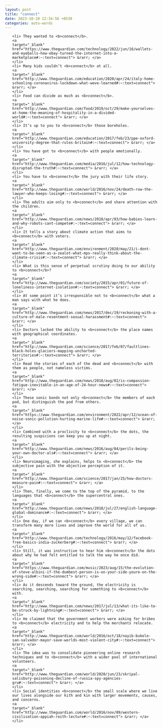 ```yaml
---
layout: post
title: "connect"
date: 2023-10-10 12:34:56 +0530
categories: auto-words
---
```

<ol>

    <li> They wanted to <b>connect</b>.
    <a 
    target="_blank" 
    href="https://www.theguardian.com/technology/2022/jun/16/wallets-and-eyeballs-how-ebay-turned-the-internet-into-a-marketplace#:~:text=connect"> &rarr; </a>
    </li>
    <li> Many kids couldn’t <b>connect</b> at all.
    <a 
    target="_blank" 
    href="http://www.theguardian.com/education/2020/apr/24/italy-home-schooling-coronavirus-lockdown-what-weve-learned#:~:text=connect"> &rarr; </a>
    </li>
    <li> Food can divide as much as <b>connect</b>.
    <a 
    target="_blank" 
    href="http://www.theguardian.com/food/2019/oct/29/make-yourselves-at-home-the-meaning-of-hospitality-in-a-divided-world#:~:text=connect"> &rarr; </a>
    </li>
    <li> It’s up to you to <b>connect</b> those boreholes.
    <a 
    target="_blank" 
    href="http://www.theguardian.com/education/2017/feb/23/ppe-oxford-university-degree-that-rules-britain#:~:text=connect"> &rarr; </a>
    </li>
    <li> You have got to <b>connect</b> with people emotionally.
    <a 
    target="_blank" 
    href="http://www.theguardian.com/media/2016/jul/12/how-technology-disrupted-the-truth#:~:text=connect"> &rarr; </a>
    </li>
    <li> You have to <b>connect</b> the jury with their life story.
    <a 
    target="_blank" 
    href="http://www.theguardian.com/world/2016/nov/24/death-row-the-lawyer-who-keeps-losing#:~:text=connect"> &rarr; </a>
    </li>
    <li> The adults aim only to <b>connect</b> and share attention with the children.
    <a 
    target="_blank" 
    href="http://www.theguardian.com/news/2018/apr/03/how-babies-learn-and-why-robots-cant-compete#:~:text=connect"> &rarr; </a>
    </li>
    <li> It tells a story about climate action that aims to <b>connect</b> with voters.
    <a 
    target="_blank" 
    href="http://www.theguardian.com/environment/2020/may/21/i-dont-want-to-be-seen-as-a-zealot-what-mps-really-think-about-the-climate-crisis#:~:text=connect"> &rarr; </a>
    </li>
    <li> What is this sense of perpetual scrutiny doing to our ability to <b>connect</b>?
    <a 
    target="_blank" 
    href="http://www.theguardian.com/society/2015/apr/01/future-of-loneliness-internet-isolation#:~:text=connect"> &rarr; </a>
    </li>
    <li> At some point it’s irresponsible not to <b>connect</b> what a man says with what he does.
    <a 
    target="_blank" 
    href="http://www.theguardian.com/news/2017/dec/19/reckoning-with-a-culture-of-male-resentment-sexual-harassment#:~:text=connect"> &rarr; </a>
    </li>
    <li> Doctors lacked the ability to <b>connect</b> the place names with geographical coordinates.
    <a 
    target="_blank" 
    href="http://www.theguardian.com/science/2017/feb/07/faultlines-black-holes-glaciers-mapping-uncharted-territories#:~:text=connect"> &rarr; </a>
    </li>
    <li> Read the stories of each of the dead and <b>connect</b> with them as people, not nameless victims.
    <a 
    target="_blank" 
    href="http://www.theguardian.com/news/2018/aug/02/is-compassion-fatigue-inevitable-in-an-age-of-24-hour-news#:~:text=connect"> &rarr; </a>
    </li>
    <li> These sonic bonds not only <b>connect</b> the members of each pod, but distinguish the pod from others.
    <a 
    target="_blank" 
    href="https://www.theguardian.com/environment/2022/apr/12/ocean-of-noise-sonic-pollution-hurting-marine-life#:~:text=connect"> &rarr; </a>
    </li>
    <li> Combined with a proclivity to <b>connect</b> the dots, the resulting suspicions can keep you up at night.
    <a 
    target="_blank" 
    href="http://www.theguardian.com/news/2016/aug/04/perils-being-your-own-doctor-als#:~:text=connect"> &rarr; </a>
    </li>
    <li> Neuroimaging, she explains, helps to <b>connect</b> the subjective pain with the objective perception of it.
    <a 
    target="_blank" 
    href="http://www.theguardian.com/science/2017/jan/25/how-doctors-measure-pain#:~:text=connect"> &rarr; </a>
    </li>
    <li> Then, finally, we come to the top of the pyramid, to the languages that <b>connect</b> the supercentral ones.
    <a 
    target="_blank" 
    href="http://www.theguardian.com/news/2018/jul/27/english-language-global-dominance#:~:text=connect"> &rarr; </a>
    </li>
    <li> One day, if we can <b>connect</b> every village, we can transform many more lives and improve the world for all of us.
    <a 
    target="_blank" 
    href="http://www.theguardian.com/technology/2016/may/12/facebook-free-basics-india-zuckerberg#:~:text=connect"> &rarr; </a>
    </li>
    <li> Still, it was instructive to hear him <b>connect</b> the dots about why he had felt entitled to talk the way he once did.
    <a 
    target="_blank" 
    href="https://www.theguardian.com/music/2023/aug/15/the-evolution-of-steve-albini-if-the-dumbest-person-is-on-your-side-youre-on-the-wrong-side#:~:text=connect"> &rarr; </a>
    </li>
    <li> As it descends toward the ground, the electricity is searching, searching, searching for something to <b>connect</b> with.
    <a 
    target="_blank" 
    href="http://www.theguardian.com/news/2017/jul/13/what-its-like-to-be-struck-by-lightning#:~:text=connect"> &rarr; </a>
    </li>
    <li> He claimed that the government workers were asking for bribes to <b>connect</b> electricity and to help the merchants relocate.
    <a 
    target="_blank" 
    href="http://www.theguardian.com/world/2016/oct/18/nayib-bukele-san-salvador-mayor-save-worlds-most-violent-city#:~:text=connect"> &rarr; </a>
    </li>
    <li> The idea was to consolidate pioneering online research techniques and to <b>connect</b> with a wider pool of international volunteers.
    <a 
    target="_blank" 
    href="http://www.theguardian.com/world/2020/jun/23/skripal-salisbury-poisoning-decline-of-russia-spy-agencies-gru#:~:text=connect"> &rarr; </a>
    </li>
    <li> Social identities <b>connect</b> the small scale where we live our lives alongside our kith and kin with larger movements, causes, and concerns.
    <a 
    target="_blank" 
    href="http://www.theguardian.com/world/2016/nov/09/western-civilisation-appiah-reith-lecture#:~:text=connect"> &rarr; </a>
    </li>